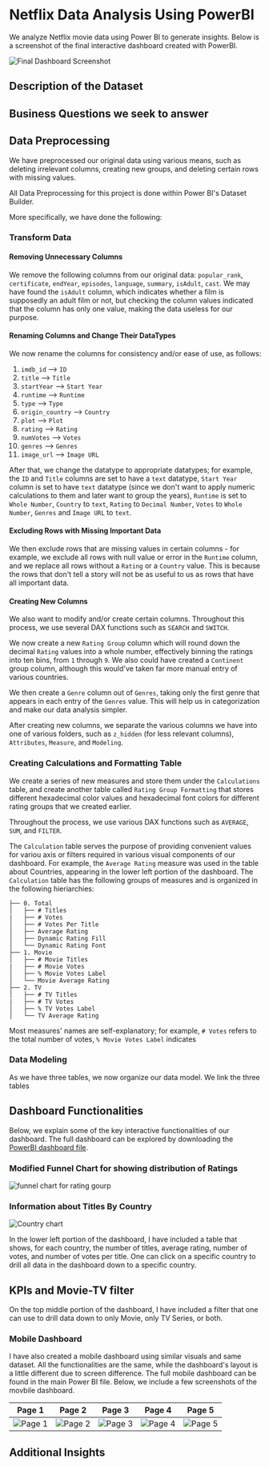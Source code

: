 # Netflix Data Analysis Using PowerBI

We analyze Netflix movie data using Power BI to generate insights. Below is a screenshot of the final interactive dashboard created with PowerBI.

![Final Dashboard Screenshot]()


## Description of the Dataset

## Business Questions we seek to answer

## Data Preprocessing

We have preprocessed our original data using various means, such as deleting irrelevant columns, creating new groups, and deleting certain rows with missing values.

All Data Preprocessing for this project is done within Power BI's Dataset Builder.

More specifically, we have done the following:

### Transform Data

#### Removing Unnecessary Columns

We remove the following columns from our original data: `popular_rank`, `certificate`, `endYear`, `episodes`, `language`, `summary`, `isAdult`, `cast`. We may have found the `isAdult` column, which indicates whether a film is supposedly an adult film or not, but checking the column values indicated that the column has only one value, making the data useless for our purpose.

#### Renaming Columns and Change Their DataTypes

We now rename the columns for consistency and/or ease of use, as follows:

1. `imdb_id` --> `ID`
2. `title` --> `Title`
3. `startYear` --> `Start Year`
4. `runtime` --> `Runtime`
5. `type` --> `Type`
6. `origin_country` --> `Country`
7. `plot` --> `Plot`
8. `rating` --> `Rating`
9. `numVotes` --> `Votes`
10. `genres` --> `Genres`
11. `image_url` --> `Image URL`

After that, we change the datatype to appropriate datatypes; for example, the `ID` and `Title` columns are set to have a `text` datatype, `Start Year` column is set to have `text` datatype (since we don't want to apply numeric calculations to them and later want to group the years), `Runtime` is set to `Whole Number`, `Country` to `text`, `Rating` to `Decimal Number`, `Votes` to `Whole Number`, `Genres` and `Image URL` to `text`.

#### Excluding Rows with Missing Important Data

We then exclude rows that are missing values in certain columns - for example, we exclude all rows with null value or error in the `Runtime` column, and we replace all rows without a `Rating` or a `Country` value. This is because the rows that don't tell a story will not be as useful to us as rows that have all important data.

#### Creating New Columns

We also want to modify and/or create certain columns. Throughout this process, we use several DAX functions such as `SEARCH` and `SWITCH`.

We now create a new `Rating Group` column which will round down the decimal `Rating` values into a whole number, effectively binning the ratings into ten bins, from `1` through `9`. We also could have created a `Continent` group column, although this would've taken far more manual entry of various countries.

We then create a `Genre` column out of `Genres`, taking only the first genre that appears in each entry of the `Genres` value. This will help us in categorization and make our data analysis simpler.

After creating new columns, we separate the various columns we have into one of various folders, such as `z_hidden` (for less relevant columns), `Attributes`, `Measure`, and `Modeling`.

### Creating Calculations and Formatting Table

We create a series of new measures and store them under the `Calculations` table, and create another table called `Rating Group Formatting` that stores different hexadecimal color values and hexadecimal font colors for different rating groups that we created earlier.

Throughout the process, we use various DAX functions such as `AVERAGE`, `SUM`, and `FILTER`.

The `Calculation` table serves the purpose of providing convenient values for variou axis or filters required in various visual components of our dashboard. For example, the `Average Rating` measure was used in the table about Countries, appearing in the lower left portion of the dashboard. The `Calculation` table has the following groups of measures and is organized in the following hieriarchies:

```
├── 0. Total
│   ├── # Titles
|   ├── # Votes
│   ├── # Votes Per Title
│   ├── Average Rating
│   ├── Dynamic Rating Fill
│   └── Dynamic Rating Font
├── 1. Movie
│   ├── # Movie Titles
|   ├── # Movie Votes
│   ├── % Movie Votes Label
│   └── Movie Average Rating
├── 2. TV
│   ├── # TV Titles
|   ├── # TV Votes
│   ├── % TV Votes Label
│   └── TV Average Rating
```


Most measures' names are self-explanatory; for example, `# Votes` refers to the total number of votes, `% Movie Votes Label` indicates 

### Data Modeling

As we have three tables, we now organize our data model. We link the three tables

## Dashboard Functionalities

Below, we explain some of the key interactive functionalities of our dashboard. The full dashboard can be explored by downloading the [PowerBI dashboard file]().

### Modified Funnel Chart for showing distribution of Ratings

![funnel chart for rating gourp]()

### Information about Titles By Country

![Country chart]()

In the lower left portion of the dashboard, I have included a table that shows, for each country, the number of titles, average rating, number of votes, and number of votes per title. One can click on a specific country to drill all data in the dashboard down to a specific country.

## KPIs and Movie-TV filter

On the top middle portion of the dashboard, I have included a filter that one can use to drill data down to only Movie, only TV Series, or both. 


### Mobile Dashboard

I have also created a mobile dashboard using similar visuals and same dataset. All the functionalities are the same, while the dashboard's layout is a little different due to screen difference. The full mobile dashboard can be found in the main Power BI file. Below, we include a few screenshots of the movbile dashboard.

| Page 1  | Page 2  | Page 3  | Page 4  | Page 5  |
| ------- | ------- | ------- | ------- | ------- |
| ![Page 1]() | ![Page 2]() | ![Page 3]() | ![Page 4]() | ![Page 5]() |




## Additional Insights
